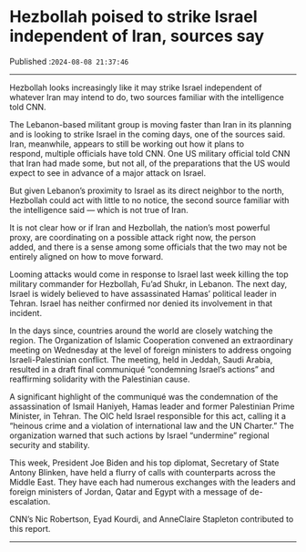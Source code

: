 # Hezbollah poised to strike Israel independent of Iran, sources say

Published :`2024-08-08 21:37:46`

---

Hezbollah looks increasingly like it may strike Israel independent of whatever Iran may intend to do, two sources familiar with the intelligence told CNN.

The Lebanon-based militant group is moving faster than Iran in its planning and is looking to strike Israel in the coming days, one of the sources said. Iran, meanwhile, appears to still be working out how it plans to respond, multiple officials have told CNN. One US military official told CNN that Iran had made some, but not all, of the preparations that the US would expect to see in advance of a major attack on Israel.

But given Lebanon’s proximity to Israel as its direct neighbor to the north, Hezbollah could act with little to no notice, the second source familiar with the intelligence said — which is not true of Iran.

It is not clear how or if Iran and Hezbollah, the nation’s most powerful proxy, are coordinating on a possible attack right now, the person added, and there is a sense among some officials that the two may not be entirely aligned on how to move forward.

Looming attacks would come in response to Israel last week killing the top military commander for Hezbollah, Fu’ad Shukr, in Lebanon. The next day, Israel is widely believed to have assassinated Hamas’ political leader in Tehran. Israel has neither confirmed nor denied its involvement in that incident.

In the days since, countries around the world are closely watching the region. The Organization of Islamic Cooperation convened an extraordinary meeting on Wednesday at the level of foreign ministers to address ongoing Israeli-Palestinian conflict. The meeting, held in Jeddah, Saudi Arabia, resulted in a draft final communiqué “condemning Israel’s actions” and reaffirming solidarity with the Palestinian cause.

A significant highlight of the communiqué was the condemnation of the assassination of Ismail Haniyeh, Hamas leader and former Palestinian Prime Minister, in Tehran. The OIC held Israel responsible for this act, calling it a “heinous crime and a violation of international law and the UN Charter.” The organization warned that such actions by Israel “undermine” regional security and stability.

This week, President Joe Biden and his top diplomat, Secretary of State Antony Blinken, have held a flurry of calls with counterparts across the Middle East. They have each had numerous exchanges with the leaders and foreign ministers of Jordan, Qatar and Egypt with a message of de-escalation.

CNN’s Nic Robertson, Eyad Kourdi, and AnneClaire Stapleton contributed to this report.

---

